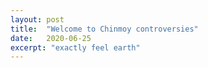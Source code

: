 ```yaml
---
layout: post
title:  "Welcome to Chinmoy controversies"
date:   2020-06-25
excerpt: "exactly feel earth"
---
```

